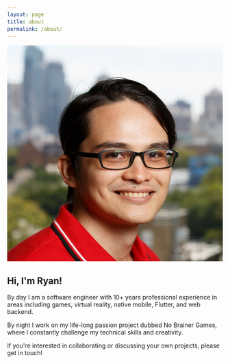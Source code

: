 ```yaml
---
layout: page
title: about
permalink: /about/
---
```


<style>
  img[src$="#avatar"] {
    display: block;
    margin: 0 auto;
    border-radius: 50%;
    max-width: 50%;
  }
</style>

![Avatar](assets/avatar.jpeg#avatar)

## Hi, I'm Ryan!

By day I am a software engineer with 10+ years professional experience in areas including games, virtual reality, native mobile, Flutter, and web backend.

By night I work on my life-long passion project dubbed No Brainer Games, where I constantly challenge my technical skills and creativity.

If you're interested in collaborating or discussing your own projects, please get in touch!
